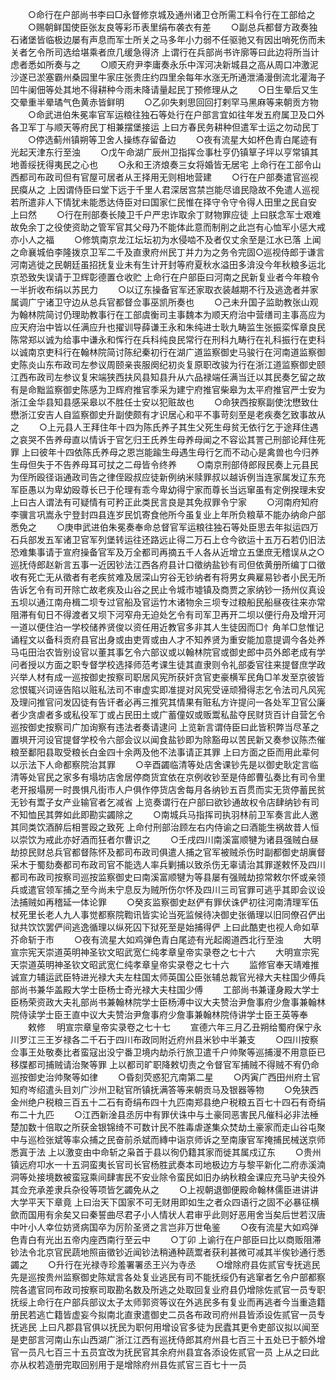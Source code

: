 <!-- { "loadSidebar": true } -->
　　○命行在户部尚书李曰□永督修京城及通州诸卫仓所需工料令行在工部给之
　　○赐朝鲜国使臣张友良等彩币表里绢布袭衣有差
　　○副总兵都督方政奏独石诸堡皆临极边屡有声息而军士所关之马多年小力弱不任驱驰又有因出哨死伤而未关者乞令所司选给堪乘者庶几缓急得济  上谓行在兵部尚书许廓等曰此边将所当计虑者悉如所奏与之
　　○顺天府尹李庸奏永乐中浑河决新城县之高从周口冲激泥沙遂已淤塞霸州桑园里牛家庄张贵庄约四里余每年水涨无所通泄涌漫倒流北灌海子凹牛阑佃等处其地不得耕种今雨未降请量起民丁预修理从之
　　○日生晕后又生交晕重半晕璚气色黄赤皆鲜明
　　○乙卯失剌思回回打剌罕马黑麻等来朝贡方物
　　○命武进伯朱冕率官军运粮往独石等处行在户部言宜如往年发五府属卫及口外各卫军丁与顺天等府民丁相兼摆堡接运  上曰方春民务耕种但遣军士运之勿动民丁
　　○停选蓟州镇朔等卫舍人操练存留备边
　　○夜有流星大如杯色青白尾迹有光起天津东行至浊
　　○戊午命湖广辰州卫指挥佥事杜亨仍镇筸子坪以亨常镇其地善绥抚得夷民之心也
　　○永和王济烺奏三女将婚皆无居宅  上命行在工部令山西都司布政司但有官屋可居者从王择用无则相地营建
　　○行在户部奏遣官巡视民瘼从之  上因谓侍臣曰堂下远于千里人君深居宫禁岂能尽谙民隐故不免遣人巡视若所遣非人下情犹未能悉达侍臣对曰国家仁民惟在择守令守令得人田里之民自安  上曰然
　　○行在刑部奏长陵卫千户严忠诈取余丁财物罪应徒  上曰朕念军士艰难故免余丁之役使资助之管军官其父母乃不能体此意而制削之此岂有心恤军小惩大戒亦小人之福
　　○修筑南京龙江坛坛初为水侵啮不及者仅丈余至是江水已落  上闻之命襄城伯李隆拨京卫军二千及直隶府州民丁并力为之务令完固○巡视侍郎于谦言河南逃徙之民朝廷虽招抚复业未有生计开封等府夏秋水溢田多渰没今年秋粮多运北京恐致失误请于卫辉彰德置仓收贮  上命行在户部臣曰河南之民新复业者今年粮令一半折收布绢以苏民力
　　○以辽东操备官军还家取衣装越期不行及逃逸者并家属调广宁诸卫守边从总兵官都督佥事巫凯所奏也
　　○己未升国子监助教张山观为翰林院简讨仍理助教事行在工部虞衡司主事魏本为顺天府治中营缮司主事高应为应天府治中皆以任满应升也擢训导薛谦王永和朱纯进士耿九畴监生张振栾恽章良民陈常郑以诚为给事中谦永和恽行在兵科纯良民常行在刑科九畴行在礼科振行在吏科以诚南京吏科行在翰林院简讨陈纪秦初行在湖广道监察御史马骏行在河南道监察御史陈炎山东布政司左参议周颐亲丧服阕纪初炎复原职改骏为行在浙江道监察御史颐江西布政司左参议复宋端狭西扶风县知县升从六品禄端任满当迁以其民奏乞留之故有是命黜监察御史陈感为卫辉府推官季采为建宁府推官柴皋为太平府推官严士安为浙江金华县知县感采皋以不胜任士安以犯赃故也
　　○命狭西按察副使沈懋致仕懋浙江安吉人自监察御史升副使颇有才识居心和平不事苛刻至是老疾奏乞致事故从之
　　○上元县人王拜住年十四为陈氏养子其生父死生母贫无依行乞于途拜住遇之哀哭不告养母直以情诉于官乞归王氏养生母养母闻之不容讼其詈己刑部论拜住死罪  上曰彼年十四依陈氏养母之恩岂能踰生母遇生母行乞而不动心是禽兽也今归养生母但失于不告养母耳可扙之二母皆令终养
　　○南京刑部侍郎叚民奏上元县民为侄所殴径诣通政司告之律侄殴叔应徒新例纳米赎罪叔以越诉例当连家属发辽东充军臣愚以为卑幼殴尊长已于伦理有乖今卑幼得宁家而尊长当远窜虽有定例揆理未安  上曰古人谓法有可疑情有可矜正此类民言良是其免叔罪令宁家
　　○河南府知府李骥言巩嵩永宁登封四县连岁民饥寄食他所今虽复业上年所负粮草不能办纳命户部悉免之
　　○庚申武进伯朱冕奏奉命总督官军运粮往独石等处臣思去年拟运四万石兵部发五军诸卫官军列堡转运往还路远止得二万石上仓今欲运十五万石若仍旧法恐难集事请于宣府操备官军及万全都司再摘五千人各从近增立五堡庶无稽误从之○巡抚侍郎赵新言五事一近因钞法江西各府县计口徵纳盐钞有司但依黄册所编丁口徵收有死亡无从徵者有老疾贫难及居深山穷谷无钞纳者有将男女典雇易钞者小民无所告诉乞令有司开除亡故老疾及山谷之民止令城市墟镇及商贾之家纳钞一扬州仪真设五坝以通江南舟楫二坝专过官船及官运竹木诸物余三坝专过粮船民船昼夜往来亦常阻滞有旬日不得渡者又坝下河窄舟无迫处乞令有司军卫再开二坝以便行舟及增开河一道以便住泊一学校储养贤俊以资任用近教官多非其人生徒因而□忄角羊□怠惟记诵程文以备科贡府县官出身或由吏胥或由人才不知养贤为重安能加意提调今各处养马屯田治农皆别设官以董其事乞令六部议或以翰林院官或御史郎中员外郎老成有学问者授以方面之职专督学校选择师范考课生徒其直隶则令礼部委官往来提督庶学政兴举人材有成一巡按御史按察司职居风宪所获奸贪官吏豪横军民角□羊发至京彼皆忿恨辄兴词诬告陷以赃私法司不审虚实即准提对风宪受诬顽猾得志乞令法司凡风宪及理问推官问发囚徒有告讦者必再三推究其情果有赃私方许提问一各处军卫官公廉者少贪虐者多或私役军丁或占民田土或广蓄僮奴或贩鬻私盐夺民财货百计自营乞令巡按御史按察司广加询察有违法者奏请逮问  上览新言谓侍臣曰此皆积弊当尽革之置埧开河设官提督学校令六部会议以闻食盐钞即为除豁毋以苦民新又奏参议陈杰催粮至鄱阳县取受粮长白金四十余两及他不法事请正其罪  上曰方面之臣而用此辈何以示法下人命都察院治其罪
　　○辛酉蠲临清等处店舍课钞先是以御史耿定言临清等处官民之家多有塌坊店舍居停商货宜依在京例收钞至是侍郎曹弘奏比有司令里老开报塌房一时畏惧凡街市人户俱作停货店舍每月各纳钞五百贯而实无货停蓄民贫无钞有鬻子女产业输官者乞减省  上览奏谓行在户部曰欲钞通故权令店肆纳钞有司不知恤民其弊如此即勘实蠲除之
　　○南城兵马指挥司执羽林前卫军奏言此人邀其同类饮酒醉后相詈殴之致死  上命付刑部治顾左右内侍谕之曰酒能生祸故昔人恒以崇饮为戒此亦好酒而狂者尔曹识之
　　○壬戌四川南溪富顺犍为诸县强贼白昼劫掠民财总兵官都督陈怀及都司布政司俱遣人捕之官军被贼杀伤时副都御史胡廙督采木于蜀劾奏都司布政司官不能选人率兵剿捕以致杀伤无辜请治其罪遂敕怀及四川都司布政司按察司巡按监察御史曰南溪富顺犍为等县屡有强贼劫掠常敕尔怀或亲领兵或遣官领军捕之至今尚未宁息反为贼所伤尔怀及四川三司官罪可逃乎其即会议设法捕贼如再稽延一体论罪
　　○癸亥监察御史赵俨有罪伏诛俨初往河南清理军伍杖死里长老人九人事觉都察院鞫讯皆实论当死监候待决御史张循理以旧同僚召俨出狱共饮饮罢俨间逃逸循理以纵死囚下狱死至是始捕得俨  上曰此酷吏也视人命如草芥命斩于市
　　○夜有流星大如鸡弹色青白尾迹有光起阁道西北行至浊
　　大明宣宗宪天崇道英明神圣钦文昭武宽仁纯孝章皇帝实录卷之七十六
　　大明宣宗宪天崇道英明神圣钦文昭武宽仁纯孝章皇帝实录卷之七十六
　　监修官奉天靖难推诚宣力辅运武臣特进光禄大夫左柱国太师英国公臣张辅总裁官光禄大夫柱国少傅兵部尚书兼华盖殿大学士臣杨士奇光禄大夫柱国少傅
　　工部尚书兼谨身殿大学士臣杨荣资政大夫礼部尚书兼翰林院学士臣杨溥中议大夫赞治尹詹事府少詹事兼翰林院侍读学士臣王直中议大夫赞治尹詹事府少詹事兼翰林院侍讲学士臣王英等奉
　　敕修
　明宣宗章皇帝实录卷之七十七
　　宣德六年三月乙丑朔给蜀府保宁永川罗江三王岁禄各二千石于四川布政同附近府州县米钞中半兼支
　　○四川按察佥事王处敬奏比者蛮寇出没宁番卫境内劫杀行旅卫遣千户帅聚等巡捕漫不用意臣已移牒都司捕贼请治聚等罪  上以都司旷职降敕切责之令督官军捕贼不得贼不宥仍命巡按御史治帅聚等如律
　　○昏刻荧惑犯亢南第二星
　　○丙寅广西田州府土官知府岑绍遣头目刘广沙州卫鞑官所镇抚满答等来朝贡马及银器等物
　　○免狭西金州绝户税粮三百五十二石有奇绢布四十九匹南郑县绝户税粮五百七十四石有奇绢布二十九匹
　　○江西新淦县丞厉中有罪伏诛中与土豪同恶害民凡催科必非法棰楚加数十倍取之所获金银锦绮不可数计民不胜毒虐遂集众焚劫土豪家而走山谷屯聚中与巡检张斌等率众捕之民奋前杀斌而縳中诣京师诉之至南康官军掩捕民械送京师悉寘于法  上以激变由中命斩之枭首于县以徇仍籍其家而徙其属戍辽东
　　○贵州镇远府卭水一十五洞蛮夷长官司长官杨胜武奏本司地极边方与黎平新化二府赤溪湳洞等处接境数被蛮寇乘间肆害民不安业除令蛮民如旧办纳秋粮金课应充马驴夫役外其佥充承差隶兵杂役等项皆乞蠲免从之
　　○上视朝退御便殿命翰林儒臣进讲讲大学平天下章竟  上曰治天下国家不可无财用即如生之者众四语行之固不必暴征横歛而国用有余矣又曰秦誓曲尽君子小人情状人君审乎此则好恶用舍当矣后世若汉唐中叶小人幸位妨贤病国卒为厉阶圣贤之言岂非万世龟鉴
　　○夜有流星大如鸡弹色青白有光出五帝内座西南行至云中
　　○丁卯  上谕行在户部臣曰比以商贩阻滞钞法令北京官民蔬地照亩徵钞近闻钞法稍通种蔬鬻者获利甚微可减其半俟钞通行悉蠲之
　　○升行在光禄寺珍羞署署丞王兴为寺丞
　　○增除府县佐贰官专抚逃民先是巡按贵州监察御史陈斌言各处复业逃民有司不能抚绥仍有逃窜者乞令户部都察院各遣官同布政司按察司取勘名数及所逃之处取回复业府县仍增除佐贰官一员专职抚绥上命行在户部兵部议太子太师郭资等议在外逃民多有复业而再逃者今当重造籍册民若逃亡籍皆虚妄今拟南北直隶遣御史二员各布政司府州县皆添设佐贰官一员专抚逃民  上曰凡郡县官俱以抚民为职何用增设官多徒为民蠹其更令吏部议拟以闻至是吏部言河南山东山西湖广浙江江西有巡抚侍郎其府州县七百三十五处已于额外增官一员凡七百三十五员宜改为抚民官其余府州县宜各添设佐贰官一员  上从之曰此亦从权若造册完取回别用于是增除府州县佐贰官三百七十一员
